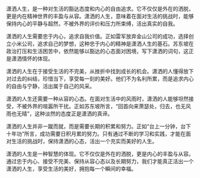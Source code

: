 
潇洒人生，是一种对生活的豁达态度和内心的自由追求。它不仅仅是外在的洒脱，更是内在精神世界的丰盈与从容。潇洒的人生，意味着在面对生活的挑战时，能够保持内心的平静与超然，不被外界的评价和压力所束缚，活出真实的自我。

潇洒的人生需要忠于内心，追求自我价值。正如雷军放弃金山公司的成功，选择创立小米公司，追求自己的梦想，这种忠于内心的精神是潇洒人生的基石。苏东坡在政治打压和生活困苦中，依然能够以豁达的心态面对困境，写下潇洒的词句，这正是潇洒情怀的体现。

潇洒的人生在于接受生活的不完美，从挫折中找到成长的机会。潇洒的人懂得放下对过去的纠结，珍惜当下，享受每一刻的美好。他们不为名利所累，而是追求内心的自由与宁静，活出属于自己的风采。

潇洒的人生还需要一种从容的心态。在面对生活中的风雨时，潇洒的人能够坦然接受，不被外界的喧嚣所干扰。正如苏东坡所言，“回首向来萧瑟处，归去，也无风雨也无晴”，这种淡然的态度正是潇洒的真谛。

潇洒的人生并非一蹴而就，而是需要长期的积累和努力。正如“台上一分钟，台下十年功”所言，成功需要日积月累的努力。只有通过不断的学习和实践，才能在面对生活的挑战时，保持潇洒的心态，活出一个充实而美好的人生。

潇洒的人生是一种智慧的体现。它不仅仅是外在的洒脱，更是内心的丰盈与从容。通过忠于内心、接受不完美、保持从容心态以及长期努力，我们才能真正活出一个潇洒的人生，享受生活的美好，拥抱每一个瞬间的幸福。

